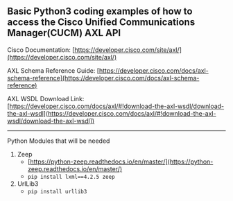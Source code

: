 ## Basic Python3 coding examples of how to access the Cisco Unified Communications Manager(CUCM) AXL API

Cisco Documentation:
[https://developer.cisco.com/site/axl/](https://developer.cisco.com/site/axl/)

AXL Schema Reference Guide:
[https://developer.cisco.com/docs/axl-schema-reference](https://developer.cisco.com/docs/axl-schema-reference)

AXL WSDL Download Link:
[https://developer.cisco.com/docs/axl/#!download-the-axl-wsdl/download-the-axl-wsdl](https://developer.cisco.com/docs/axl/#!download-the-axl-wsdl/download-the-axl-wsdl])  
  
---
Python Modules that will be needed  
1. Zeep  
	- [https://python-zeep.readthedocs.io/en/master/](https://python-zeep.readthedocs.io/en/master/)  
	- `pip install lxml==4.2.5 zeep`  
2. UrlLib3  
	- `pip install urllib3`